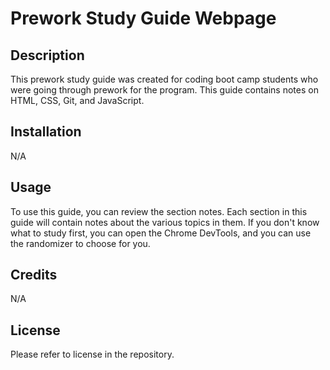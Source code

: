 # Prework Study Guide Webpage

## Description
This prework study guide was created for coding boot camp students who were going through prework for the program. This guide contains notes on HTML, CSS, Git, and JavaScript.

## Installation

N/A

## Usage

To use this guide, you can review the section notes. Each section in this guide will contain notes about the various topics in them. If you don't know what to study first, you can open the Chrome DevTools, and you can use the randomizer to choose for you.

## Credits

N/A

## License

Please refer to license in the repository.